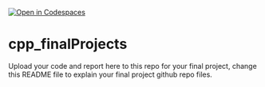 [![Open in Codespaces](https://classroom.github.com/assets/launch-codespace-2972f46106e565e64193e422d61a12cf1da4916b45550586e14ef0a7c637dd04.svg)](https://classroom.github.com/open-in-codespaces?assignment_repo_id=19377370)
# cpp_finalProjects

Upload your code and report here to this repo for your final project, change this README file to explain your final project github repo files.
